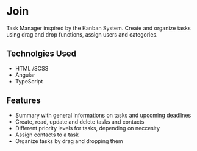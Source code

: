 # Join

Task Manager inspired by the Kanban System. Create and organize tasks using drag and drop functions, assign users and categories.

## Technolgies Used 

- HTML /SCSS
- Angular
- TypeScript

## Features

- Summary with general informations on tasks and upcoming deadlines
- Create, read, update and delete tasks and contacts
- Different priority levels for tasks, depending on neccesity
- Assign contacts to a task
- Organize tasks by drag and dropping them
